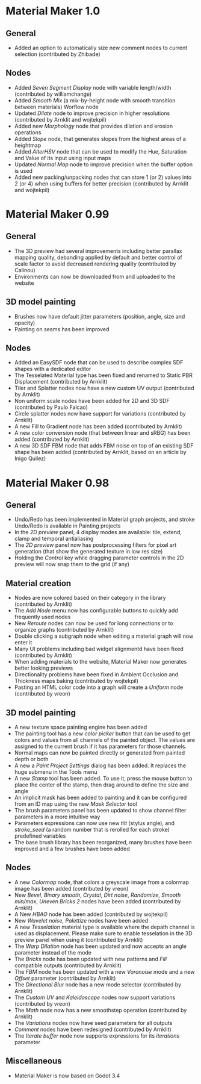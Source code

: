 # Material Maker 1.0

## General

- Added an option to automatically size new comment nodes to current selection (contributed by Zhibade)

## Nodes
- Added *Seven Segment Display* node with variable length/width (contributed by williamchange)
- Added *Smooth Mix* (a mix-by-height node with smooth transition between materials) Worflow node
- Updated *Dilate* node to improve precision in higher resolutions (contributed by Arnklit and wojtekpil)
- Added new *Morphology* node that provides dilation and erosion operations
- Added *Slope* node, that generates slopes from the highest areas of a heightmap
- Added *AlterHSV* node that can be used to modify the Hue, Saturation and Value of its input using
  input maps 
- Updated *Normal Map* node to improve precision when the buffer option is used
- Added new packing/unpacking nodes that can store 1 (or 2) values into 2 (or 4) when using buffers
  for better precision (contributed by Arnklit and wojtekpil)

# Material Maker 0.99

## General

- The 3D preview had several improvements including better parallax mapping quality,
  debanding applied by default and better control of scale factor to avoid decreased
  rendering quality (contributed by Calinou)
- Environments can now be downloaded from and uploaded to the website

## 3D model painting

- Brushes now have default jitter parameters (position, angle, size and opacity)
- Painting on seams has been improved

## Nodes

- Added an EasySDF node that can be used to describe complex SDF shapes with a dedicated editor
- The Tesselated Material type has been fixed and renamed to Static PBR Displacement (contributed by Arnklit)
- Tiler and Splatter nodes now have a new custom UV output (contributed by Arnklit)
- Non uniform scale nodes have been added for 2D and 3D SDF (contributed by Paulo Falcao)
- Circle splatter nodes now have support for variations (contributed by Arnklit)
- A new Fill to Gradient node has been added (contributed by Arnklit)
- A new color conversion node (that between linear and sRBG) has been added (contributed by Arnklit)
- A new 3D SDF FBM node that adds FBM noise on top of an existing SDF shape has been added (contributed by Arnklit, based on an article by Inigo Quilez)

# Material Maker 0.98

## General

- Undo/Redo has been implemented in Material graph projects, and stroke Undo/Redo is available in Painting projects
- In the *2D preview* panel, 4 display modes are available: tile, extend, clamp and temporal antialiasing
- The *2D preview* panel now has postprocessing filters for pixel art generation (that show the generated texture in low res size)
- Holding the *Control* key while dragging parameter controls in the 2D preview will now snap them to the grid (if any)

## Material creation

- Nodes are now colored based on their category in the library (contributed by Arnklit)
- The *Add Node* menu now has configurable buttons to quickly add frequently used nodes
- New *Reroute* nodes can now be used for long connections or to organize graphs (contributed by Arnklit)
- Double clicking a subgraph node when editing a material graph will now enter it
- Many UI problems including bad widget alignmentd have been fixed (contributed by Arnklit)
- When adding materials to the website, Material Maker now generates better looking previews
- Directionality problems have been fixed in Ambient Occlusion and Thickness maps baking (contributed by wojtekpil)
- Pasting an HTML color code into a graph will create a *Uniform* node (contributed by vreon)

## 3D model painting

- A new texture space painting engine has been added
- The painting tool has a new *color picker* button that can be used to get colors and values from all channels of the painted object. The values are assigned to the current brush if it has parameters for those channels.
- Normal maps can now be painted directly or generated from painted depth or both
- A new a *Paint Project Settings* dialog has been added. It replaces the huge submenu in the Tools menu
- A new *Stamp* tool has been added. To use it, press the mouse button to place the center of the stamp, then drag around to define the size and angle
- An implicit mask has been added to painting and it can be configured from an ID map using the new *Mask Selector* tool 
- The brush parameters panel has been updated to show channel filter parameters in a more intuitive way
- Parameters expressions can now use new *tilt* (stylus angle), and *stroke_seed* (a random number that is rerolled for each stroke) predefined variables
- The base brush library has been reorganized, many brushes have been improved and a few brushes have been added

## Nodes

- A new *Colormap* node, that colors a greyscale image from a colormap image has been added (contributed by vreon)
- New *Bevel*, *Binary smooth*, *Crystal*, *Dirt noise*, *Randomize*, *Smooth min/max*, *Uneven Bricks 2* nodes have been added (contributed by Arnklit)
- A New *HBAO* node has been added (contributed by wojtekpil)
- New *Wavelet noise*, *Palettize* nodes have been added
- A new *Tesselation* material type is available where the depath channel is used as displacement. Please make sure to enable tesselation in the 3D preview panel when using it (contributed by Arnklit)
- The *Warp Dilation* node has been updated and now accepts an angle parameter instead of the mode
- The *Bricks* node has been updated with new patterns and *Fill* compatible outputs (contributed by Arnklit)
- The *FBM* node has been updated with a new *Voronoise* mode and a new *Offset* parameter (contributed by Arnklit)
- The *Directional Blur* node has a new mode selector (contributed by Arnklit)
- The *Custom UV* and *Kaleidoscope* nodes now support variations (contributed by vreon)
- The *Math* node now has a new smoothstep operation (contributed by Arnklit)
- The *Variations* nodes now have seed parameters for all outputs
- *Comment* nodes have been redesigned (contributed by Arnklit)
- The *Iterate buffer* node now supports expressions for its *iterations* parameter

## Miscellaneous

- Material Maker is now based on Godot 3.4
